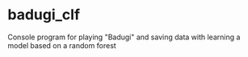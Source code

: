 # badugi_clf
Сonsole program for playing "Badugi" and saving data with learning a model based on a random forest
